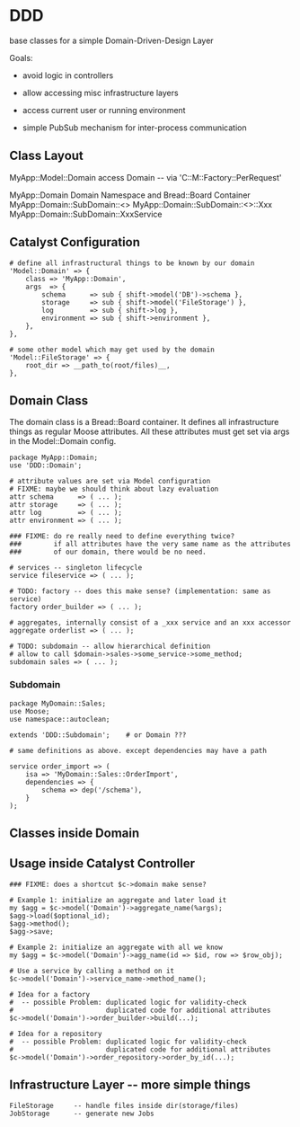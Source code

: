 # DDD #

base classes for a simple Domain-Driven-Design Layer

Goals:

* avoid logic in controllers

* allow accessing misc infrastructure layers

* access current user or running environment

* simple PubSub mechanism for inter-process communication


## Class Layout ##

MyApp::Model::Domain        access Domain -- via 'C::M::Factory::PerRequest'

MyApp::Domain               Domain Namespace and Bread::Board Container
MyApp::Domain::SubDomain::<<Aggregate>>
MyApp::Domain::SubDomain::<<Aggregate>>::Xxx
MyApp::Domain::SubDomain::XxxService


## Catalyst Configuration ##

    # define all infrastructural things to be known by our domain
    'Model::Domain' => {
        class => 'MyApp::Domain',
        args  => {
            schema      => sub { shift->model('DB')->schema },
            storage     => sub { shift->model('FileStorage') },
            log         => sub { shift->log },
            environment => sub { shift->environment },
        },
    },
    
    # some other model which may get used by the domain
    'Model::FileStorage' => {
        root_dir => __path_to(root/files)__,
    },


## Domain Class ##

The domain class is a Bread::Board container. It defines all infrastructure
things as regular Moose attributes. All these attributes must get set via
args in the Model::Domain config.

    package MyApp::Domain;
    use 'DDD::Domain';
    
    # attribute values are set via Model configuration
    # FIXME: maybe we should think about lazy evaluation
    attr schema      => ( ... );
    attr storage     => ( ... );
    attr log         => ( ... );
    attr environment => ( ... );
    
    ### FIXME: do re really need to define everything twice?
    ###        if all attributes have the very same name as the attributes
    ###        of our domain, there would be no need.
    
    # services -- singleton lifecycle
    service fileservice => ( ... );
    
    # TODO: factory -- does this make sense? (implementation: same as service)
    factory order_builder => ( ... );
    
    # aggregates, internally consist of a _xxx service and an xxx accessor
    aggregate orderlist => ( ... );
    
    # TODO: subdomain -- allow hierarchical definition
    # allow to call $domain->sales->some_service->some_method;
    subdomain sales => ( ... );

### Subdomain ###

    package MyDomain::Sales;
    use Moose;
    use namespace::autoclean;
    
    extends 'DDD::Subdomain';    # or Domain ???

    # same definitions as above. except dependencies may have a path
    
    service order_import => (
        isa => 'MyDomain::Sales::OrderImport',
        dependencies => {
            schema => dep('/schema'),
        }
    );

## Classes inside Domain ##


## Usage inside Catalyst Controller ##

    ### FIXME: does a shortcut $c->domain make sense?

    # Example 1: initialize an aggregate and later load it
    my $agg = $c->model('Domain')->aggregate_name(%args);
    $agg->load($optional_id);
    $agg->method();
    $agg->save;
    
    # Example 2: initialize an aggregate with all we know
    my $agg = $c->model('Domain')->agg_name(id => $id, row => $row_obj);
    
    # Use a service by calling a method on it
    $c->model('Domain')->service_name->method_name();
    
    # Idea for a factory
    #  -- possible Problem: duplicated logic for validity-check
    #                       duplicated code for additional attributes
    $c->model('Domain')->order_builder->build(...);
    
    # Idea for a repository
    #  -- possible Problem: duplicated logic for validity-check
    #                       duplicated code for additional attributes
    $c->model('Domain')->order_repository->order_by_id(...);


## Infrastructure Layer -- more simple things ##

    FileStorage     -- handle files inside dir(storage/files)
    JobStorage      -- generate new Jobs

